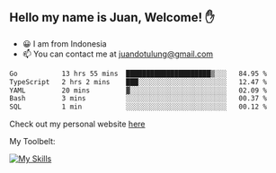 ## Hello my name is Juan, Welcome! ✋

- 😀 I am from Indonesia
- 📫 You can contact me at juandotulung@gmail.com

<!--START_SECTION:waka-->

```txt
Go           13 hrs 55 mins  █████████████████████▒░░░   84.95 %
TypeScript   2 hrs 2 mins    ███░░░░░░░░░░░░░░░░░░░░░░   12.47 %
YAML         20 mins         ▓░░░░░░░░░░░░░░░░░░░░░░░░   02.09 %
Bash         3 mins          ░░░░░░░░░░░░░░░░░░░░░░░░░   00.37 %
SQL          1 min           ░░░░░░░░░░░░░░░░░░░░░░░░░   00.12 %
```

<!--END_SECTION:waka-->

Check out my personal website [here](https://juanchristian.com)

My Toolbelt:

[![My Skills](https://skillicons.dev/icons?i=go,js,ts,nodejs,express,react,nextjs,vue,tailwind,vite,html,css,python,php,aws,bash,linux,postgres,mysql,redis,kafka,docker,vercel,netlify,vscode,figma)](https://skillicons.dev)


